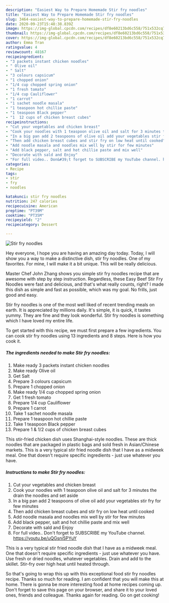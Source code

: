 ```yaml
---
description: "Easiest Way to Prepare Homemade Stir fry noodles"
title: "Easiest Way to Prepare Homemade Stir fry noodles"
slug: 3464-easiest-way-to-prepare-homemade-stir-fry-noodles
date: 2020-09-23T15:48:38.839Z
image: https://img-global.cpcdn.com/recipes/df8e60213bd6c558/751x532cq70/stir-fry-noodles-recipe-main-photo.jpg
thumbnail: https://img-global.cpcdn.com/recipes/df8e60213bd6c558/751x532cq70/stir-fry-noodles-recipe-main-photo.jpg
cover: https://img-global.cpcdn.com/recipes/df8e60213bd6c558/751x532cq70/stir-fry-noodles-recipe-main-photo.jpg
author: Emma Tran
ratingvalue: 4
reviewcount: 48167
recipeingredient:
- "3 packets instant chicken noodles"
- " Olive oil"
- " Salt"
- "3 colours capsicum"
- "1 chopped onion"
- "1/4 cup chopped spring onion"
- "1 fresh tomato"
- "1/4 cup Cauliflower"
- "1 carrot"
- "1 sachet noodle masala"
- "1 teaspoon hot chillie paste"
- "1 teaspoon Black pepper"
- "1  12 cups of chicken breast cubes"
recipeinstructions:
- "Cut your vegetables and chicken breast"
- "Cook your noodles with 1 teaspoon olive oil and salt for 3 minutes the drain the noodles and set aside"
- "In a big pan add 2 teaspoons of olive oil add your vegetables stir fry for few minutes"
- "Then add chicken breast cubes and stir fry on low heat until cooked"
- "Add noodle masala and noodles mix well by stir for few minutes"
- "Add black pepper, salt and hot chillie paste and mix well"
- "Decorate with sald and Enjoy"
- "For full video.. Don&#39;t forget to SUBSCRIBE my YouTube channel. https://youtu.be/uQGsni5PYuY"
categories:
- Recipe
tags:
- stir
- fry
- noodles

katakunci: stir fry noodles 
nutrition: 247 calories
recipecuisine: American
preptime: "PT39M"
cooktime: "PT35M"
recipeyield: "2"
recipecategory: Dessert

---
```



![Stir fry noodles](https://img-global.cpcdn.com/recipes/df8e60213bd6c558/751x532cq70/stir-fry-noodles-recipe-main-photo.jpg)

Hey everyone, I hope you are having an amazing day today. Today, I will show you a way to make a distinctive dish, stir fry noodles. One of my favorites. For mine, I will make it a bit unique. This will be really delicious.

Master Chef John Zhang shows you simple stir fry noodles recipe that are awesome with step by step instruction. Regardless, these Easy Beef Stir Fry Noodles were fast and delicious, and that&#39;s what really counts, right? I made this dish as simple and fast as possible, which was my goal. No frills, just good and easy.

Stir fry noodles is one of the most well liked of recent trending meals on earth. It is appreciated by millions daily. It's simple, it is quick, it tastes yummy. They are fine and they look wonderful. Stir fry noodles is something which I have loved my entire life.


To get started with this recipe, we must first prepare a few ingredients. You can cook stir fry noodles using 13 ingredients and 8 steps. Here is how you cook it.

<!--inarticleads1-->

##### The ingredients needed to make Stir fry noodles:

1. Make ready 3 packets instant chicken noodles
1. Make ready  Olive oil
1. Get  Salt
1. Prepare 3 colours capsicum
1. Prepare 1 chopped onion
1. Make ready 1/4 cup chopped spring onion
1. Get 1 fresh tomato
1. Prepare 1/4 cup Cauliflower
1. Prepare 1 carrot
1. Take 1 sachet noodle masala
1. Prepare 1 teaspoon hot chillie paste
1. Take 1 teaspoon Black pepper
1. Prepare 1 &amp; 1/2 cups of chicken breast cubes


This stir-fried chicken dish uses Shanghai-style noodles. These are thick noodles that are packaged in plastic bags and sold fresh in Asian/Chinese markets. This is a very typical stir fried noodle dish that I have as a midweek meal. One that doesn&#39;t require specific ingredients - just use whatever you have. 

<!--inarticleads2-->

##### Instructions to make Stir fry noodles:

1. Cut your vegetables and chicken breast
1. Cook your noodles with 1 teaspoon olive oil and salt for 3 minutes the drain the noodles and set aside
1. In a big pan add 2 teaspoons of olive oil add your vegetables stir fry for few minutes
1. Then add chicken breast cubes and stir fry on low heat until cooked
1. Add noodle masala and noodles mix well by stir for few minutes
1. Add black pepper, salt and hot chillie paste and mix well
1. Decorate with sald and Enjoy
1. For full video.. Don&#39;t forget to SUBSCRIBE my YouTube channel. https://youtu.be/uQGsni5PYuY


This is a very typical stir fried noodle dish that I have as a midweek meal. One that doesn&#39;t require specific ingredients - just use whatever you have. Use fresh or dried noodles, whatever vegetables. Drain and add to the skillet. Stir-fry over high heat until heated through. 

So that's going to wrap this up with this exceptional food stir fry noodles recipe. Thanks so much for reading. I am confident that you will make this at home. There is gonna be more interesting food at home recipes coming up. Don't forget to save this page on your browser, and share it to your loved ones, friends and colleague. Thanks again for reading. Go on get cooking!
